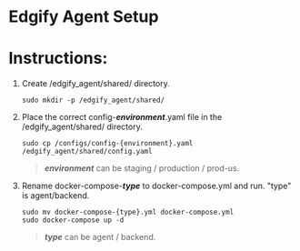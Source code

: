 # Edgify Agent Setup

# Instructions:
1. Create /edgify_agent/shared/ directory.
    ```
    sudo mkdir -p /edgify_agent/shared/
    ```
2. Place the correct config-__*environment*__.yaml file in the /edgify_agent/shared/ directory.
   
    ```
    sudo cp /configs/config-{environment}.yaml /edgify_agent/shared/config.yaml
    ``` 
    > __*environment*__ can be staging / production / prod-us.
3. Rename docker-compose-__*type*__ to docker-compose.yml and run.
   "type" is agent/backend.
    ```
    sudo mv docker-compose-{type}.yml docker-compose.yml
    sudo docker-compose up -d
    ```  
    > __*type*__ can be agent / backend.
